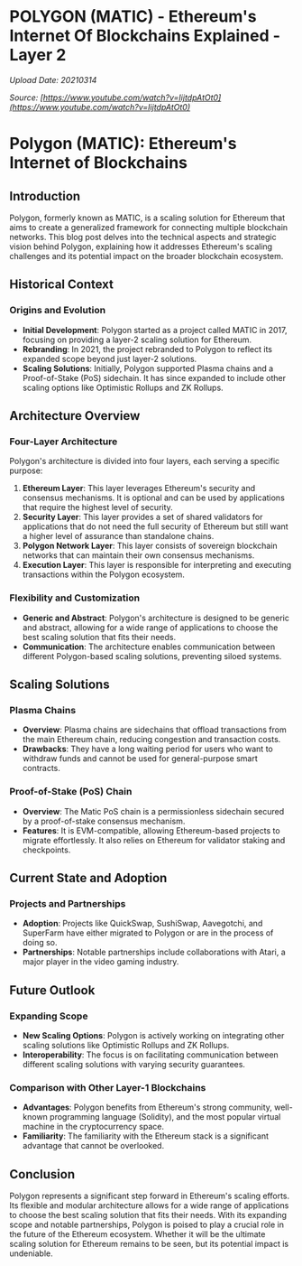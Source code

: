 # POLYGON (MATIC) - Ethereum's Internet Of Blockchains Explained - Layer 2

*Upload Date: 20210314*

*Source: [https://www.youtube.com/watch?v=IijtdpAtOt0](https://www.youtube.com/watch?v=IijtdpAtOt0)*

# Polygon (MATIC): Ethereum's Internet of Blockchains

## Introduction

Polygon, formerly known as MATIC, is a scaling solution for Ethereum that aims to create a generalized framework for connecting multiple blockchain networks. This blog post delves into the technical aspects and strategic vision behind Polygon, explaining how it addresses Ethereum's scaling challenges and its potential impact on the broader blockchain ecosystem.

## Historical Context

### Origins and Evolution

- **Initial Development**: Polygon started as a project called MATIC in 2017, focusing on providing a layer-2 scaling solution for Ethereum.
- **Rebranding**: In 2021, the project rebranded to Polygon to reflect its expanded scope beyond just layer-2 solutions.
- **Scaling Solutions**: Initially, Polygon supported Plasma chains and a Proof-of-Stake (PoS) sidechain. It has since expanded to include other scaling options like Optimistic Rollups and ZK Rollups.

## Architecture Overview

### Four-Layer Architecture

Polygon's architecture is divided into four layers, each serving a specific purpose:

1. **Ethereum Layer**: This layer leverages Ethereum's security and consensus mechanisms. It is optional and can be used by applications that require the highest level of security.
2. **Security Layer**: This layer provides a set of shared validators for applications that do not need the full security of Ethereum but still want a higher level of assurance than standalone chains.
3. **Polygon Network Layer**: This layer consists of sovereign blockchain networks that can maintain their own consensus mechanisms.
4. **Execution Layer**: This layer is responsible for interpreting and executing transactions within the Polygon ecosystem.

### Flexibility and Customization

- **Generic and Abstract**: Polygon's architecture is designed to be generic and abstract, allowing for a wide range of applications to choose the best scaling solution that fits their needs.
- **Communication**: The architecture enables communication between different Polygon-based scaling solutions, preventing siloed systems.

## Scaling Solutions

### Plasma Chains

- **Overview**: Plasma chains are sidechains that offload transactions from the main Ethereum chain, reducing congestion and transaction costs.
- **Drawbacks**: They have a long waiting period for users who want to withdraw funds and cannot be used for general-purpose smart contracts.

### Proof-of-Stake (PoS) Chain

- **Overview**: The Matic PoS chain is a permissionless sidechain secured by a proof-of-stake consensus mechanism.
- **Features**: It is EVM-compatible, allowing Ethereum-based projects to migrate effortlessly. It also relies on Ethereum for validator staking and checkpoints.

## Current State and Adoption

### Projects and Partnerships

- **Adoption**: Projects like QuickSwap, SushiSwap, Aavegotchi, and SuperFarm have either migrated to Polygon or are in the process of doing so.
- **Partnerships**: Notable partnerships include collaborations with Atari, a major player in the video gaming industry.

## Future Outlook

### Expanding Scope

- **New Scaling Options**: Polygon is actively working on integrating other scaling solutions like Optimistic Rollups and ZK Rollups.
- **Interoperability**: The focus is on facilitating communication between different scaling solutions with varying security guarantees.

### Comparison with Other Layer-1 Blockchains

- **Advantages**: Polygon benefits from Ethereum's strong community, well-known programming language (Solidity), and the most popular virtual machine in the cryptocurrency space.
- **Familiarity**: The familiarity with the Ethereum stack is a significant advantage that cannot be overlooked.

## Conclusion

Polygon represents a significant step forward in Ethereum's scaling efforts. Its flexible and modular architecture allows for a wide range of applications to choose the best scaling solution that fits their needs. With its expanding scope and notable partnerships, Polygon is poised to play a crucial role in the future of the Ethereum ecosystem. Whether it will be the ultimate scaling solution for Ethereum remains to be seen, but its potential impact is undeniable.